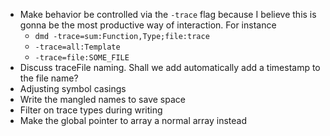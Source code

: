 - Make behavior be controlled via the `-trace` flag because I believe this is
  gonna be the most productive way of interaction. For instance
  - `dmd -trace=sum:Function,Type;file:trace`
  - `-trace=all:Template`
  - `-trace=file:SOME_FILE`
- Discuss traceFile naming. Shall we add automatically add a timestamp to the file name?
- Adjusting symbol casings
- Write the mangled names to save space
- Filter on trace types during writing
- Make the global pointer to array a normal array instead
